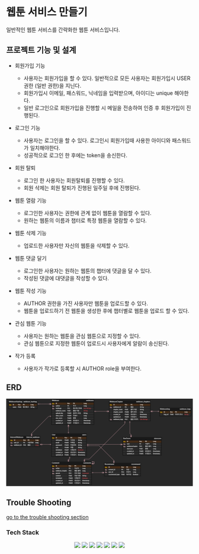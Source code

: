 # 웹툰 서비스 만들기

일반적인 웹툰 서비스를 간략화한 웹툰 서비스입니다.

## 프로젝트 기능 및 설계
- 회원가입 기능
    - 사용자는 회원가입을 할 수 있다. 일반적으로 모든 사용자는 회원가입시 USER 권한 (일반 권한)을 지닌다.
    - 회원가입시 이메일, 패스워드, 닉네임을 입력받으며, 아이디는 unique 해야한다.
    - 일반 로그인으로 회원가입을 진행할 시 메일을 전송하여 인증 후 회원가입이 진행된다.

- 로그인 기능
    - 사용자는 로그인을 할 수 있다. 로그인시 회원가입때 사용한 아이디와 패스워드가 일치해야한다.
    - 성공적으로 로그인 한 후에는 token을 송신한다.

- 회원 탈퇴
    - 로그인 한 사용자는 회원탈퇴를 진행할 수 있다.
    - 회원 삭제는 회원 탈퇴가 진행된 일주일 후에 진행된다.

- 웹툰 열람 기능
    - 로그인한 사용자는 권한에 관계 없이 웹툰을 열람할 수 있다.
    - 원하는 웹툰의 이름과 챕터로 특정 웹툰을 열람할 수 있다.

- 웹툰 삭제 기능
    - 업로드한 사용자만 자신의 웹툰을 삭제할 수 있다.

- 웹툰 댓글 달기
    - 로그인한 사용자는 원하는 웹툰의 챕터에 댓글을 달 수 있다.
    - 작성된 댓글에 대댓글을 작성할 수 있다.

- 웹툰 작성 기능
    - AUTHOR 권한을 가진 사용자만 웹툰을 업로드할 수 있다.
    - 웹툰을 업로드하기 전 웹툰을 생성한 후에 챕터별로 웹툰을 업로드 할 수 있다.

- 관심 웹툰 기능
    - 사용자는 원하는 웹툰을 관심 웹툰으로 지정할 수 있다.
    - 관심 웹툰으로 지정한 웹툰이 업로드시 사용자에게 알람이 송신된다.

- 작가 등록
  - 사용자가 작가로 등록할 시 AUTHOR role을 부여한다.

## ERD
![ERD](doc/img/erd.png)

## Trouble Shooting
[go to the trouble shooting section](doc/TroubleShooting.md)

### Tech Stack
<div align=center> 
  <img src="https://img.shields.io/badge/java-007396?style=for-the-badge&logo=java&logoColor=white"> 
  <img src="https://img.shields.io/badge/spring-6DB33F?style=for-the-badge&logo=spring&logoColor=white">
  <img src="https://img.shields.io/badge/Amazon AWS-232F3E?style=for-the-badge&logo=amazonaws&logoColor=white"/>
  <img src="https://img.shields.io/badge/mysql-003545?style=for-the-badge&logo=mysql&logoColor=white"> 
  <img src="https://img.shields.io/badge/git-F05032?style=for-the-badge&logo=git&logoColor=white">
  <img src="https://img.shields.io/badge/Docker-2496ED?style=for-the-badge&logo=Docker&logoColor=white"/>
  <img src="https://img.shields.io/badge/REDIS-DC382D?style=for-the-badge&logo=Redis&logoColor=white"/>
</div>
